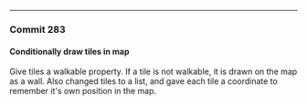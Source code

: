 ---

### Commit 283
#### Conditionally draw tiles in map

Give tiles a walkable property. If a tile is not walkable, it is drawn on the map as a wall.
Also changed tiles to a list, and gave each tile a coordinate to remember it's own position in the map.
